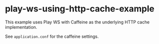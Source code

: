 # play-ws-using-http-cache-example

This example uses Play WS with Caffeine as the underlying HTTP cache implementation.

See `application.conf` for the caffeine settings.